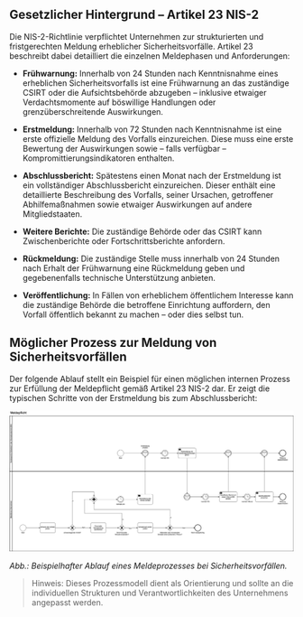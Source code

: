 ## Gesetzlicher Hintergrund – Artikel 23 NIS-2

Die NIS-2-Richtlinie verpflichtet Unternehmen zur strukturierten und fristgerechten Meldung erheblicher Sicherheitsvorfälle. Artikel 23 beschreibt dabei detailliert die einzelnen Meldephasen und Anforderungen:

- **Frühwarnung:** Innerhalb von 24 Stunden nach Kenntnisnahme eines erheblichen Sicherheitsvorfalls ist eine Frühwarnung an das zuständige CSIRT oder die Aufsichtsbehörde abzugeben – inklusive etwaiger Verdachtsmomente auf böswillige Handlungen oder grenzüberschreitende Auswirkungen.

- **Erstmeldung:** Innerhalb von 72 Stunden nach Kenntnisnahme ist eine erste offizielle Meldung des Vorfalls einzureichen. Diese muss eine erste Bewertung der Auswirkungen sowie – falls verfügbar – Kompromittierungsindikatoren enthalten.

- **Abschlussbericht:** Spätestens einen Monat nach der Erstmeldung ist ein vollständiger Abschlussbericht einzureichen. Dieser enthält eine detaillierte Beschreibung des Vorfalls, seiner Ursachen, getroffener Abhilfemaßnahmen sowie etwaiger Auswirkungen auf andere Mitgliedstaaten.

- **Weitere Berichte:** Die zuständige Behörde oder das CSIRT kann Zwischenberichte oder Fortschrittsberichte anfordern.

- **Rückmeldung:** Die zuständige Stelle muss innerhalb von 24 Stunden nach Erhalt der Frühwarnung eine Rückmeldung geben und gegebenenfalls technische Unterstützung anbieten.

- **Veröffentlichung:** In Fällen von erheblichem öffentlichem Interesse kann die zuständige Behörde die betroffene Einrichtung auffordern, den Vorfall öffentlich bekannt zu machen – oder dies selbst tun.

## Möglicher Prozess zur Meldung von Sicherheitsvorfällen

Der folgende Ablauf stellt ein Beispiel für einen möglichen internen Prozess zur Erfüllung der Meldepflicht gemäß Artikel 23 NIS-2 dar. Er zeigt die typischen Schritte von der Erstmeldung bis zum Abschlussbericht:

![Prozessmodell zur Meldung von Sicherheitsvorfällen](media/Meldepflicht.drawio.png)

*Abb.: Beispielhafter Ablauf eines Meldeprozesses bei Sicherheitsvorfällen.*

> Hinweis: Dieses Prozessmodell dient als Orientierung und sollte an die individuellen Strukturen und Verantwortlichkeiten des Unternehmens angepasst werden.



